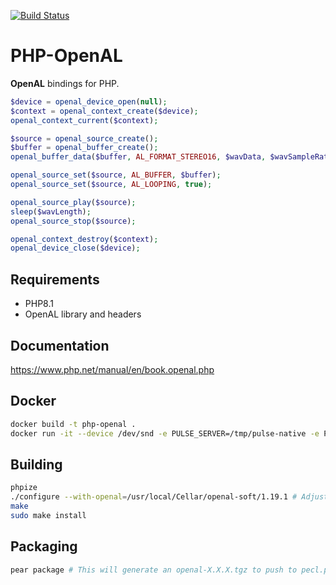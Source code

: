[![Build Status](https://travis-ci.org/Ponup/php-openal.svg?branch=master)](https://travis-ci.org/Ponup/php-openal)

# PHP-OpenAL

**OpenAL** bindings for PHP.

```php
$device = openal_device_open(null);
$context = openal_context_create($device);
openal_context_current($context);

$source = openal_source_create();
$buffer = openal_buffer_create();
openal_buffer_data($buffer, AL_FORMAT_STEREO16, $wavData, $wavSampleRate);

openal_source_set($source, AL_BUFFER, $buffer);
openal_source_set($source, AL_LOOPING, true);

openal_source_play($source);
sleep($wavLength);
openal_source_stop($source);

openal_context_destroy($context);
openal_device_close($device);
```

## Requirements

- PHP8.1
- OpenAL library and headers

## Documentation

https://www.php.net/manual/en/book.openal.php

## Docker

```sh
docker build -t php-openal .
docker run -it --device /dev/snd -e PULSE_SERVER=/tmp/pulse-native -e PULSE_COOKIE=/tmp/pulse-cookie -v $XDG_RUNTIME_DIR/pulse/native:/tmp/pulse-native -v ~/.config/pulse/cookie:/tmp/pulse-cookie --group-add audio --entrypoint php php-openal examples/example.php
```

## Building

```sh
phpize
./configure --with-openal=/usr/local/Cellar/openal-soft/1.19.1 # Adjust path accordingly
make
sudo make install
```

## Packaging

```sh
pear package # This will generate an openal-X.X.X.tgz to push to pecl.php.net
```

